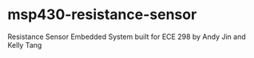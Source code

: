 # msp430-resistance-sensor
Resistance Sensor Embedded System built for ECE 298 by Andy Jin and Kelly Tang
